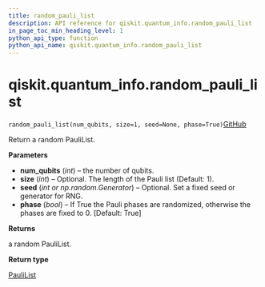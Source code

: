 ```yaml
---
title: random_pauli_list
description: API reference for qiskit.quantum_info.random_pauli_list
in_page_toc_min_heading_level: 1
python_api_type: function
python_api_name: qiskit.quantum_info.random_pauli_list
---
```


# qiskit.quantum\_info.random\_pauli\_list

<span id="qiskit.quantum_info.random_pauli_list" />

`random_pauli_list(num_qubits, size=1, seed=None, phase=True)`[GitHub](https://github.com/qiskit/qiskit/tree/stable/0.40/qiskit/quantum_info/operators/symplectic/random.py "view source code")

Return a random PauliList.

**Parameters**

*   **num\_qubits** (*int*) – the number of qubits.
*   **size** (*int*) – Optional. The length of the Pauli list (Default: 1).
*   **seed** (*int or np.random.Generator*) – Optional. Set a fixed seed or generator for RNG.
*   **phase** (*bool*) – If True the Pauli phases are randomized, otherwise the phases are fixed to 0. \[Default: True]

**Returns**

a random PauliList.

**Return type**

[PauliList](qiskit.quantum_info.PauliList "qiskit.quantum_info.PauliList")

